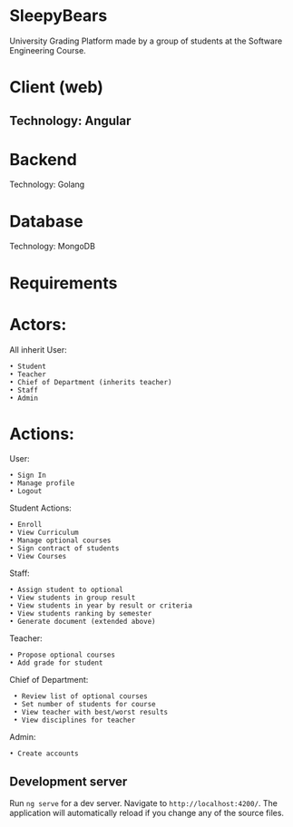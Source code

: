 # SleepyBears

University Grading Platform made by a group of students at the Software Engineering Course.

# Client (web)

 ## Technology: Angular

# Backend

 Technology: Golang

# Database

 Technology: MongoDB

# Requirements

# Actors:

 All inherit User:
 
    • Student
    • Teacher
    • Chief of Department (inherits teacher)
    • Staff
    • Admin
    
# Actions:
  
User:

    • Sign In
    • Manage profile
    • Logout
    
Student Actions:
  
    • Enroll
    • View Curriculum
    • Manage optional courses
    • Sign contract of students
    • View Courses
    
Staff:
    
    • Assign student to optional
    • View students in group result
    • View students in year by result or criteria
    • View students ranking by semester
    • Generate document (extended above)

Teacher:
    
    • Propose optional courses
    • Add grade for student

Chief of Department:

     • Review list of optional courses
     • Set number of students for course
     • View teacher with best/worst results
     • View disciplines for teacher

Admin:

    • Create accounts

## Development server

Run `ng serve` for a dev server. Navigate to `http://localhost:4200/`. The application will automatically reload if you change any of the source files.

